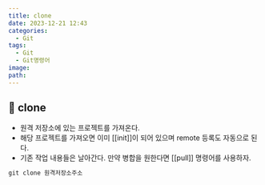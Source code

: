 ```yaml
---
title: clone
date: 2023-12-21 12:43
categories:
  - Git
tags:
  - Git
  - Git명령어
image: 
path:
---
```


## 🌈 clone
+ 원격 저장소에 있는 프로젝트를 가져온다.
+ 해당 프로젝트를 가져오면 이미 [[init]]이 되어 있으며 remote 등록도 자동으로 된다.
+ 기존 작업 내용들은 날아간다. 만약 병합을 원한다면 [[pull]] 명령어를 사용하자.

```cs
git clone 원격저장소주소
```

